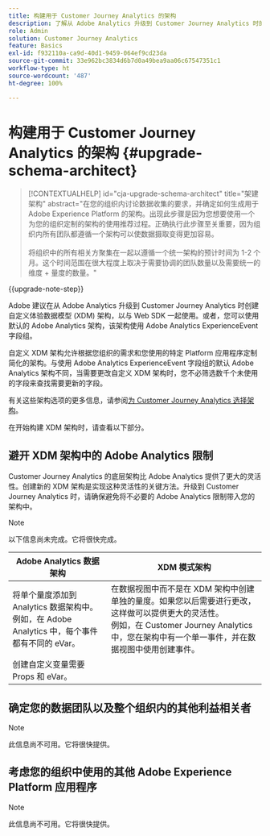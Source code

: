 ```yaml
---
title: 构建用于 Customer Journey Analytics 的架构
description: 了解从 Adobe Analytics 升级到 Customer Journey Analytics 时的推荐路径
role: Admin
solution: Customer Journey Analytics
feature: Basics
exl-id: f932110a-ca9d-40d1-9459-064ef9cd23da
source-git-commit: 33e962bc3834d6b7d0a49bea9aa06c67547351c1
workflow-type: ht
source-wordcount: '487'
ht-degree: 100%

---
```


# 构建用于 Customer Journey Analytics 的架构 {#upgrade-schema-architect}

<!-- markdownlint-disable MD034 -->

>[!CONTEXTUALHELP]
>id="cja-upgrade-schema-architect"
>title="架建架构"
>abstract="在您的组织内讨论数据收集的要求，并确定如何生成用于 Adobe Experience Platform 的架构。出现此步骤是因为您想要使用一个为您的组织定制的架构的使用推荐过程。正确执行此步骤至关重要，因为组织内所有团队都遵循一个架构可以使数据摄取变得更加容易。<br><br>将组织中的所有相关方聚集在一起以遵循一个统一架构的预计时间为 1-2 个月。这个时间范围在很大程度上取决于需要协调的团队数量以及需要统一的维度 + 量度的数量。"

<!-- markdownlint-enable MD034 -->

{{upgrade-note-step}}

Adobe 建议在从 Adobe Analytics 升级到 Customer Journey Analytics 时创建自定义体验数据模型 (XDM) 架构，以与 Web SDK 一起使用。或者，您可以使用默认的 Adobe Analytics 架构，该架构使用 Adobe Analytics ExperienceEvent 字段组。

自定义 XDM 架构允许根据您组织的需求和您使用的特定 Platform 应用程序定制简化的架构。与使用 Adobe Analytics ExperienceEvent 字段组的默认 Adobe Analytics 架构不同，当需要更改自定义 XDM 架构时，您不必筛选数千个未使用的字段来查找需要更新的字段。

有关这些架构选项的更多信息，请参阅[为 Customer Journey Analytics 选择架构](/help/getting-started/cja-upgrade/cja-upgrade-schema-existing.md)。

在开始构建 XDM 架构时，请查看以下部分。

## 避开 XDM 架构中的 Adobe Analytics 限制

 Customer Journey Analytics 的底层架构比 Adobe Analytics 提供了更大的灵活性。创建新的 XDM 架构是实现这种灵活性的关键方法。升级到 Customer Journey Analytics 时，请确保避免将不必要的 Adobe Analytics 限制带入您的架构中。

>[!NOTE]
>
>以下信息尚未完成。它将很快完成。

| Adobe Analytics 数据架构 | XDM 模式架构 |
|---------|----------|
| 将单个量度添加到 Analytics 数据架构中。<br/>例如，在 Adobe Analytics 中，每个事件都有不同的 eVar。 | 在数据视图中而不是在 XDM 架构中创建单独的量度。如果您以后需要进行更改，这样做可以提供更大的灵活性。<br/>例如，在 Customer Journey Analytics 中，您在架构中有一个单一事件，并在数据视图中使用创建事件。 |
| 创建自定义变量需要 Props 和 eVar。 |  |

## 确定您的数据团队以及整个组织内的其他利益相关者

>[!NOTE]
>
>此信息尚不可用。它将很快提供。

## 考虑您的组织中使用的其他 Adobe Experience Platform 应用程序

>[!NOTE]
>
>此信息尚不可用。它将很快提供。

